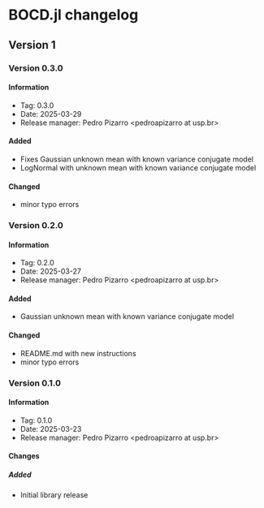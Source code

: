 # BOCD.jl changelog


## Version 1

### Version 0.3.0
#### Information
 - Tag: 0.3.0
 - Date: 2025-03-29
 - Release manager: Pedro Pizarro \<pedroapizarro at usp.br\>

#### Added
- Fixes Gaussian unknown mean with known variance conjugate model
- LogNormal with unknown mean with known variance conjugate model

#### Changed
- minor typo errors

### Version 0.2.0
#### Information
 - Tag: 0.2.0
 - Date: 2025-03-27
 - Release manager: Pedro Pizarro \<pedroapizarro at usp.br\>

#### Added
- Gaussian unknown mean with known variance conjugate model

#### Changed
- README.md with new instructions
- minor typo errors

### Version 0.1.0
#### Information
 - Tag: 0.1.0
 - Date: 2025-03-23
 - Release manager: Pedro Pizarro \<pedroapizarro at usp.br\>

#### Changes
##### Added

- Initial library release
